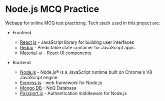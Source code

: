 # Node.js MCQ Practice

Webapp for online MCQ test practicing. Tech stack used in this project are:

* Frontend
  
  * [React js](https://reactjs.org) - JavaScript library for building user interfaces
  * [Redux](https://redux.js.org) - Predictable state container for JavaScript apps.
  * [Material-ui](material-ui.com) - React UI components

* Backend

  * [Node.js](https://nodejs.org/en/) - Node.js® is a JavaScript runtime built on Chrome's V8 JavaScript engine.
  * [Express.js](http://expressjs.com/) - web framework for Node.js
  * [Mongo DB](https://www.mongodb.com/) - NoQ Database
  * [Passport.js](passportjs.org) - Authentication middleware for Node.js
